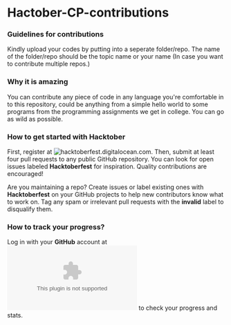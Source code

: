 # Hactober-CP-contributions

### Guidelines for contributions
Kindly upload your codes by putting into a seperate folder/repo.
The name of the folder/repo should be the topic name or your name (In case you want to contribute multiple repos.)

### Why it is amazing
You can contribute any piece of code in any language you're comfortable in to this repository, could be anything from a simple hello world to some programs from the programming assignments we get in college. You can go as wild as possible.

### How to get started with Hacktober

First, register at ![hacktoberfest.digitalocean.com](https://hacktoberfest.digitalocean.com/). Then, submit at least four pull requests to any public GitHub repository. You can look for open issues labeled **Hacktoberfest** for inspiration. Quality contributions are encouraged!

Are you maintaining a repo? Create issues or label existing ones with **Hacktoberfest** on your GitHub projects to help new contributors know what to work on. Tag any spam or irrelevant pull requests with the **invalid** label to disqualify them.


### How to track your progress?

Log in with your **GitHub** account at ![hacktoberfest.digitalocean.com](hacktoberfest.digitalocean.com) to check your progress and stats.
